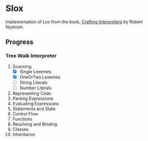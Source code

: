 # Slox

Implementation of Lox from the book, [Crafting Interpreters](https://craftinginterpreters.com/) by Robert Nystrom.

## Progress

### Tree Walk Interpreter

1. Scanning
	- [X] Single Lexemes
	- [X] OneOrTwo Lexemes
	- [ ] String Literals
	- [ ] Number Literals
2. Representing Code
3. Parsing Expressions
4. Evaluating Expressions
5. Statements and State
6. Control Flow
7. Functions
8. Resolving and Binding
9. Classes
10. Inheritance
